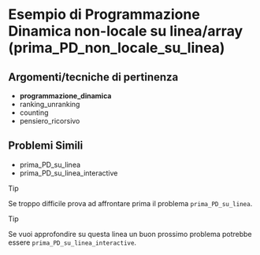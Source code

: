 # Esempio di Programmazione Dinamica non-locale su linea/array (prima_PD_non_locale_su_linea)



## Argomenti/tecniche di pertinenza

 - **programmazione_dinamica**
 - ranking_unranking
 - counting
 - pensiero_ricorsivo
## Problemi Simili

 - prima_PD_su_linea
 - prima_PD_su_linea_interactive

> [!TIP]
> Se troppo difficile prova ad affrontare prima il problema `prima_PD_su_linea`.


> [!TIP]
> Se vuoi approfondire su questa linea un buon prossimo problema potrebbe essere `prima_PD_su_linea_interactive`.

